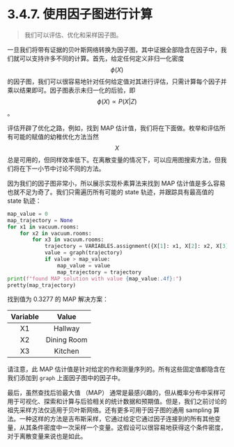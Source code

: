 # 3.4.7. 使用因子图进行计算

> 我们可以评估、优化和采样因子图。

一旦我们将带有证据的贝叶斯网络转换为因子图，其中证据全部隐含在因子中，我们就可以支持许多不同的计算。首先，给定任何定义非归一化密度$$\phi (X)$$的因子图，我们可以很容易地针对任何给定值对其进行评估，只需计算每个因子并乘以结果即可。因子图表示未归一化的后验，即$$\phi (X) \propto P(X|Z)$$。

评估开辟了优化之路，例如，找到 MAP 估计值，我们将在下面做。枚举和评估所有可能的赋值的幼稚优化方法当然$$X$$总是可用的，但同样效率低下。在离散变量的情况下，可以应用图搜索方法，但我们将在下一小节中讨论不同的方法。

因为我们的因子图非常小，所以展示实现朴素算法来找到 MAP 估计值是多么容易也就不足为奇了。我们只需遍历所有可能的 state 轨迹，并跟踪具有最高值的 state 轨迹：

```python
map_value = 0
map_trajectory = None
for x1 in vacuum.rooms:
    for x2 in vacuum.rooms:
        for x3 in vacuum.rooms:
            trajectory = VARIABLES.assignment({X[1]: x1, X[2]: x2, X[3]: x3})
            value = graph(trajectory)
            if value > map_value:
                map_value = value
                map_trajectory = trajectory
print(f"found MAP solution with value {map_value:.4f}:")
pretty(map_trajectory)
```

找到值为 0.3277 的 MAP 解决方案：

| Variable |    Value    |
| :------: | :---------: |
|    X1    |   Hallway   |
|    X2    | Dining Room |
|    X3    |   Kitchen   |

请注意，此 MAP 估计值是针对给定的作和测量序列的。所有这些固定值都隐含在我们添加到 `graph` 上面因子图中的因子中。

最后，虽然查找后验最大值 （MAP） 通常是最感兴趣的，但从概率分布中采样可用于可视化、探索和计算与后验相关的统计数据和预期值。但是，我们之前讨论的祖先采样方法仅适用于贝叶斯网络。还有更多可用于因子图的通用 sampling 算法。一种这样的方法是吉布斯采样，它通过给定它通过因子连接到的所有其他变量，从其条件密度中一次采样一个变量。这假设可以很容易地获得这个条件密度，对于离散变量来说也是如此。
